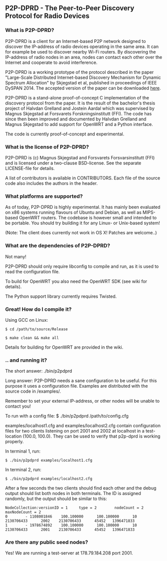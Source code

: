 ## P2P-DPRD - The Peer-to-Peer Discovery Protocol for Radio Devices ##

### What is P2P-DPRD? ###
P2P-DPRD is a client for an Internet-based P2P network designed to discover the IP-address of radio devices operating in the same area. It can for example be used to discover nearby Wi-Fi routers. By discovering the IP-address of radio nodes in an area, nodes can contact each other over the Internet and cooperate to avoid interference.

P2P-DPRD is a working prototype of the protocol described in the paper "Large-Scale Distributed Internet-based Discovery Mechanism for Dynamic Spectrum Allocation" by Skjegstad et al, published in proceedings of IEEE DySPAN 2014. The accepted version of the paper can be downloaded [here](http://arxiv.org/pdf/1210.3552).

P2P-DPRD is a stand-alone proof-of-concept C implementation of the discovery protocol from the paper. 
It is the result of the bachelor's thesis project of Halvdan Grelland and Jostein Aardal which was 
supervised by Magnus Skjegstad at Forsvarets Forskningsinstitutt (FFI). The code has since then been improved and documented by Halvdan Grelland and Magnus Skjegstad to add support for OpenWRT and a Python interface.

The code is currently proof-of-concept and experimental. 

### What is the license of P2P-DPRD? ###
P2P-DPRD is (c) Magnus Skjegstad and Forsvarets Forsvarsinstitutt (FFI) and is licensed under a two-clause BSD-license. See the separate LICENSE-file for details.

A list of contributors is available in CONTRIBUTORS. Each file of the source code also includes the authors in the header.

### What platforms are supported? ###
As of today, P2P-DPRD is highly experimental. It has mainly been evaluated on x86
systems running flavours of Ubuntu and Debian, as well as MIPS-based OpenWRT routers. 
The codebase is however small and intended to be portable. You should try building it for 
any Linux- or Unix-based system!

(Note: The client does currently not work in OS X! Patches are welcome..)

### What are the dependencies of P2P-DPRD? ###
Not many!

P2P-DPRD should only require libconfig to compile and run, as it is used to read the configuration file.

To build for OpenWRT you also need the OpenWRT SDK (see wiki for details).

The Python support library currently requires Twisted. 

### Great! How do I compile it? ###

Using GCC on Linux:
```
$ cd /path/to/source/Release
```
```
$ make clean && make all
```

Details for building for OpenWRT are provided in the wiki.

###	.. and running it? ###
The short answer: ./bin/p2pdprd

Long answer: P2P-DPRD needs a sane configuration to be useful. 
For this purpose it uses a configuration file. Examples are distributed with
the source code in /examples/. 

Remember to set your external IP-address, or other nodes will 
be unable to contact you!

To run with a config file:
$ ./bin/p2pdprd /path/to/config.cfg

examples/localhost1.cfg and examples/localhost2.cfg contain configuration files
for two clients listening on port 2001 and 2002 at localhost in a test-location (100.0, 100.0). They can be used to verify that p2p-dprd is working properly.

In terminal 1, run:
```
$ ./bin/p2pdprd examples/localhost1.cfg
```

In terminal 2, run:
```
$ ./bin/p2pdprd examples/localhost2.cfg
```

After a few seconds the two clients should find each other and the debug output 
should list both nodes in both terminals. The ID is assigned randomly, but
the output should be similar to this:

```
NodeCollection:versionID = 1     type = 2        nodeCount = 2   maxNodeCount = 2
0        - 1108001846    100.100000      100.100000      10      2130706433      2002    2130706433      45452   1396471833
1        - 1978674892    100.100000      100.100000      10      2130706433      2001    2130706433      45452   1396471833
```

### Are there any public seed nodes? ###
Yes! We are running a test-server at 178.79.184.208 port 2001. 
 


